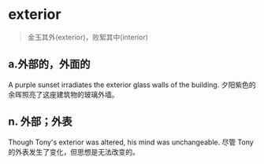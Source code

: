 # exterior

> 金玉其外(exterior)，败絮其中(interior)

## a.外部的，外面的

A purple sunset irradiates the exterior glass walls of the building. 夕阳紫色的余晖照亮了这座建筑物的玻璃外墙。

## n. 外部；外表

Though Tony's exterior was altered, his mind was unchangeable. 尽管 Tony 的外表发生了变化，但思想是无法改变的。
